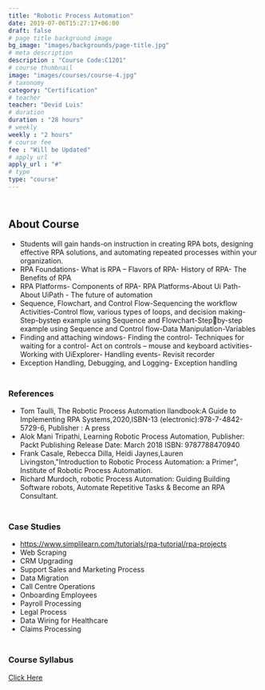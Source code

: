 ```yaml
---
title: "Robotic Process Automation"
date: 2019-07-06T15:27:17+06:00
draft: false
# page title background image
bg_image: "images/backgrounds/page-title.jpg"
# meta description
description : "Course Code:C1201"
# course thumbnail
image: "images/courses/course-4.jpg"
# taxonomy
category: "Certification"
# teacher
teacher: "Devid Luis"
# duration
duration : "28 hours"
# weekly
weekly : "2 hours"
# course fee
fee : "Will be Updated"
# apply url
apply_url : "#"
# type
type: "course"
---
```

## <br>About Course
* Students will gain hands-on instruction in creating RPA bots, designing effective RPA solutions, 
and automating repeated processes within your organization.
* RPA Foundations- What is RPA – Flavors of RPA- History of RPA- The Benefits of RPA
* RPA Platforms- Components of RPA- RPA Platforms-About Ui Path- About UiPath - The future of 
automation
* Sequence, Flowchart, and Control Flow-Sequencing the workflow Activities-Control flow, various 
types of loops, and decision making-Step-bystep example using Sequence and Flowchart-Stepby-step example using Sequence and Control flow-Data Manipulation-Variables 
* Finding and attaching windows- Finding the control- Techniques for waiting for a control- Act on 
controls – mouse and keyboard activities- Working with UiExplorer- Handling events- Revisit 
recorder
* Exception Handling, Debugging, and Logging- Exception handling

### <br>References
* Tom Taulli, The Robotic Process Automation llandbook:A Guide to Implementing RPA 
Systems,2020,lSBN-13 (electronic):978-7-4842-5729-6, Publisher : A press
* Alok Mani Tripathi, Learning Robotic Process Automation, Publisher: Packt Publishing Release 
Date: March 2018 ISBN: 9787788470940
* Frank Casale, Rebecca Dilla, Heidi Jaynes,Lauren Livingston,"Introduction to Robotic Process 
Automation: a Primer", Institute of Robotic Process Automation.
* Richard Murdoch, robotic Process Automation: Guiding Building Software robots, Automate 
Repetitive Tasks & Become an RPA Consultant.

### <br>Case Studies
* https://www.simplilearn.com/tutorials/rpa-tutorial/rpa-projects
* Web Scraping
* CRM Upgrading
*  Support Sales and Marketing Process
*  Data Migration
*   Call Centre Operations
*   Onboarding Employees
*   Payroll Processing
*   Legal Process
*   Data Wiring for Healthcare
*   Claims Processing

### <br>Course Syllabus
[Click Here](https://drive.google.com/file/d/1UHE6AR4NBaLcpqIOsyyDyuo_zP9twXjj/view?usp=sharing)
